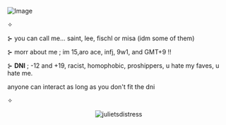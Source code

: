 ![Image](https://github.com/user-attachments/assets/6059b8f5-53dc-428d-a0d0-8f051ca12963)

✧ 

⊱ you can call me... saint, lee, fischl or misa (idm some of them) 

⊱ morr about me ; im 15,aro ace, infj, 9w1, and GMT+9 !! 

⊱ **DNI** ; -12 and +19, racist, homophobic, proshippers, u hate my faves, u hate me. 


anyone can interact as long as you don't fit the dni

✧

<p align="center"> <img src="https://komarev.com/ghpvc/?username=julietsdistress&label=visitors%20<3&color=dbc58d&style=flat" alt="julietsdistress" /> </p>

<!--
**julietsdistress/julietsdistress** is a ✨ _special_ ✨ repository because its `README.md` (this file) appears on your GitHub profile.

Here are some ideas to get you started:

- 🔭 I’m currently working on ...
- 🌱 I’m currently learning ...
- 👯 I’m looking to collaborate on ...
- 🤔 I’m looking for help with ...
- 💬 Ask me about ...
- 📫 How to reach me: ...
- 😄 Pronouns: ...
- ⚡ Fun fact: ...
-->
